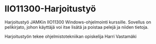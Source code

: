 # IIO11300-Harjoitustyö

Harjoitustyö JAMKin IIO11300 Windows-ohjelmointi kurssille. Sovellus on pelikirjato, johon käyttäjä voi itse lisätä ja poistaa pelejä ja niiden tietoja.

Harjoitustyön tekee ohjelmistotekniikan opiskelija Harri Vastamäki
